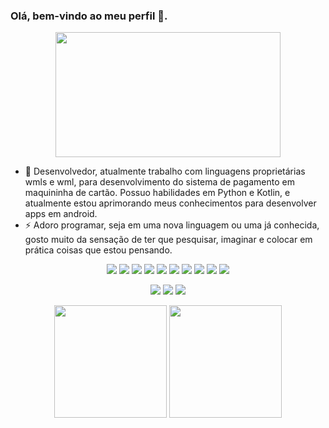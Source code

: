 ### Olá, bem-vindo ao meu  perfil 👋.

<p align="center">
  <img width="360" height="200" src="https://brigadaligeiraestelar.files.wordpress.com/2023/01/121378-fc5a0a0d-5dbe-481f-aafa-ef0047587a56-profile.gif">
</p>
<!-- <p align="center">
  <img width="360" height="200" src="https://media.tenor.com/AezZlqa4ZJYAAAAC/cowboy-bebop-hacker.gif">
</p>
 -->

- 🔭 Desenvolvedor, atualmente trabalho com linguagens proprietárias wmls e wml, para desenvolvimento do sistema de pagamento em maquininha de cartão. Possuo habilidades em Python e Kotlin, e atualmente estou aprimorando meus conhecimentos para desenvolver apps em android.
- ⚡ Adoro programar, seja em uma nova linguagem ou uma já conhecida, gosto muito da sensação de ter que pesquisar, imaginar e colocar em prática coisas que estou pensando.


<!--[![](https://img.shields.io/badge/Discord-7289DA?&logo=discord&logoColor=white)](https://discord.gg/WKmNtFmUBc) 
[![](https://img.shields.io/badge/LinkedIn-0077B5?&logo=linkedin&logoColor=white)](https://www.linkedin.com/in/vitor-gon%C3%A7alves-vieira-0556aa176/)
[![](https://img.shields.io/badge/Steam-000000?&logo=steam&logoColor=white)](https://steamcommunity.com/id/crizon22)
[![](https://img.shields.io/badge/Crizon22-003791?&logo=playstation&logoColor=white)](https://www.playstation.com/pt-br/support/account/add-friends-psn/#send)
[![](https://img.shields.io/badge/Twitch-9146FF?&logo=twitch&logoColor=white)](https://www.twitch.tv/crizon22)

[![](https://img.shields.io/badge/IDE-Visual%20Studio%20Code-blue?style=flat-square&logo=Visual-Studio-Code)](https://code.visualstudio.com/)
[![](https://img.shields.io/badge/IntelliJIDEA-000000.svg?&logo=intellij-idea&logoColor=white)](https://www.jetbrains.com/idea/)
[![](https://img.shields.io/badge/Android%20Studio-3DDC84.svg?logo=android-studio&logoColor=white)](https://developer.android.com/studio)
[![](https://img.shields.io/badge/Python-3776AB?&logo=python&logoColor=white)](https://www.python.org/)
[![](https://img.shields.io/badge/Kotlin-%230095D5.svg?&logo=kotlin&logoColor=white)](https://kotlinlang.org/)
-->

<p align="center">
  <a href="https://github.com/vvieira22"><img src="https://skillicons.dev/icons?i=github"/></a>
  <a href="https://git-scm.com"><img src="https://skillicons.dev/icons?i=git"/></a>
  <a href="https://www.python.org"><img src="https://skillicons.dev/icons?i=python"/></a>
  <a href="https://kotlinlang.org"><img src="https://skillicons.dev/icons?i=kotlin"/></a>
  <a href="https://code.visualstudio.com"><img src="https://skillicons.dev/icons?i=vscode"/></a>
  <a href="https://www.jetbrains.com/pt-br/idea/"><img src="https://skillicons.dev/icons?i=idea"/></a>
  <a href="https://developer.android.com/studio"><img src="https://skillicons.dev/icons?i=androidstudio"/></a>
  <a href="https://www.postman.com"><img src="https://skillicons.dev/icons?i=postman"/></a>
  <a href="https://www.linkedin.com/in/vitor-gon%C3%A7alves-vieira-0556aa176/"><img src="https://skillicons.dev/icons?i=linkedin"/></a>
  <a href="https://discord.com/users/277607401069477888"><img src="https://skillicons.dev/icons?i=discord"/></a>
</p>

<p align="center">
  <a href="https://steamcommunity.com/id/crizon22"><img src="https://img.shields.io/badge/Steam-000000?&logo=steam&logoColor=white"/></a>
  <a href="https://www.playstation.com/pt-br/support/account/add-friends-psn/#send"><img src="https://img.shields.io/badge/Crizon22-003791?&logo=playstation&logoColor=white"/></a>
  <a href="https://www.twitch.tv/crizon22"><img src="https://img.shields.io/badge/Twitch-9146FF?&logo=twitch&logoColor=white"/></a>
</p>

<div align="center">
  <img height="180em" src="https://github-readme-stats.vercel.app/api?username=vvieira22&show_icons=true&theme=aura&include_all_commits=true&count_private=true&custom_title=Github%20Status"/>
  <img height="180em" src="https://github-readme-stats.vercel.app/api/top-langs/?username=vvieira22&layout=compact&langs_count=7&theme=aura&custom_title=Linguagens%20mais%20usadas"/>
</div>
</div>

